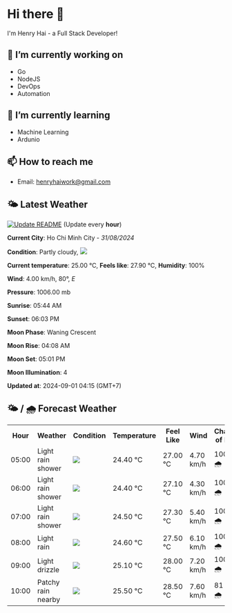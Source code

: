# Hi there 👋

I'm Henry Hai - a Full Stack Developer!

## 🔭 I’m currently working on

- Go
- NodeJS
- DevOps
- Automation

## 🌱 I’m currently learning

- Machine Learning
- Ardunio

## 📫 How to reach me

- Email: <henryhaiwork@gmail.com>

## 🌤️ Latest Weather
[![Update README](https://github.com/henry0hai/henry0hai/actions/workflows/udpateReadme.yml/badge.svg)](https://github.com/henry0hai/henry0hai/actions/workflows/udpateReadme.yml)
(Update every **hour**)
<!-- CURRENT_WEATHER:START -->
**Current City**: Ho Chi Minh City - *31/08/2024*

**Condition**: Partly cloudy, <img src="https://cdn.weatherapi.com/weather/64x64/night/116.png"/>

**Current temperature**: 25.00 °C, **Feels like**: 27.90 °C, **Humidity**: 100%

**Wind**: 4.00 km/h, 80°, *E*

**Pressure**: 1006.00 mb

**Sunrise**: 05:44 AM

**Sunset**: 06:03 PM

**Moon Phase**: Waning Crescent

**Moon Rise**: 04:08 AM

**Moon Set**: 05:01 PM

**Moon Illumination**: 4

**Updated at**: 2024-09-01 04:15 (GMT+7)<!-- CURRENT_WEATHER:END -->

## 🌤️ / 🌧️ Forecast Weather
<!-- FORECAST_WEATHER:START -->
<table>
		<tr>
			<th>Hour</th>
			<th>Weather</th>
			<th>Condition</th>
			<th>Temperature</th>
			<th>Feel Like</th>
			<th>Wind</th>
			<th>Chance of Rain</th>
		</tr>
				<tr>
					<td>05:00</td>
					<td>Light rain shower</td>
					<td><img src='https://cdn.weatherapi.com/weather/64x64/night/353.png'/></td>
					<td>24.40 °C</td>
					<td>27.00 °C</td>
					<td>4.70 km/h</td>
					<td>100 % 🌧️</td>
				</tr>
				<tr>
					<td>06:00</td>
					<td>Light rain shower</td>
					<td><img src='https://cdn.weatherapi.com/weather/64x64/day/353.png'/></td>
					<td>24.40 °C</td>
					<td>27.10 °C</td>
					<td>4.30 km/h</td>
					<td>100 % 🌧️</td>
				</tr>
				<tr>
					<td>07:00</td>
					<td>Light rain shower</td>
					<td><img src='https://cdn.weatherapi.com/weather/64x64/day/353.png'/></td>
					<td>24.50 °C</td>
					<td>27.30 °C</td>
					<td>5.40 km/h</td>
					<td>100 % 🌧️</td>
				</tr>
				<tr>
					<td>08:00</td>
					<td>Light rain</td>
					<td><img src='https://cdn.weatherapi.com/weather/64x64/day/296.png'/></td>
					<td>24.60 °C</td>
					<td>27.50 °C</td>
					<td>6.10 km/h</td>
					<td>100 % 🌧️</td>
				</tr>
				<tr>
					<td>09:00</td>
					<td>Light drizzle</td>
					<td><img src='https://cdn.weatherapi.com/weather/64x64/day/266.png'/></td>
					<td>25.10 °C</td>
					<td>28.00 °C</td>
					<td>7.20 km/h</td>
					<td>100 % 🌧️</td>
				</tr>
				<tr>
					<td>10:00</td>
					<td>Patchy rain nearby</td>
					<td><img src='https://cdn.weatherapi.com/weather/64x64/day/176.png'/></td>
					<td>25.50 °C</td>
					<td>28.50 °C</td>
					<td>7.60 km/h</td>
					<td>81 % 🌧️</td>
				</tr>
</table>
<!-- FORECAST_WEATHER:END -->
